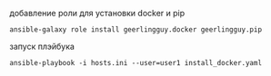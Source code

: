 добавление роли для установки docker и pip
```shell
ansible-galaxy role install geerlingguy.docker geerlingguy.pip
```
запуск плэйбука
```shell
ansible-playbook -i hosts.ini --user=user1 install_docker.yaml
```
